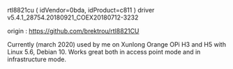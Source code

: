 rtl8821cu
( idVendor=0bda, idProduct=c811 )
driver v5.4.1_28754.20180921_COEX20180712-3232

origin : https://github.com/brektrou/rtl8821CU

Currently (march 2020) used by me on Xunlong Orange OPi H3 and H5 with Linux 5.6, Debian 10. Works great both in access point mode and in infrastructure mode.

